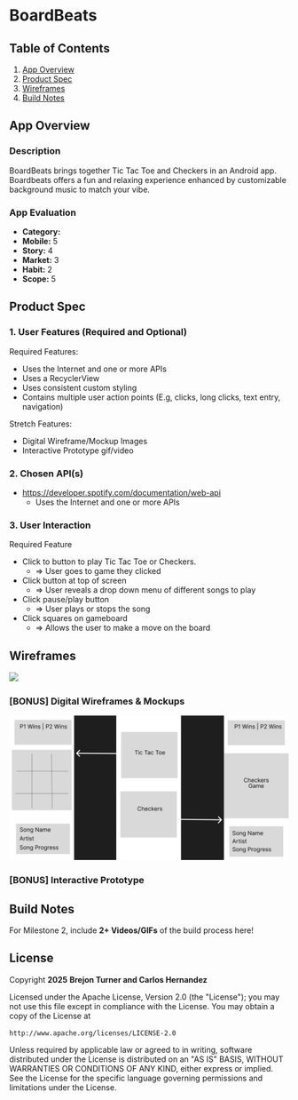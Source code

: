 # **BoardBeats**

## Table of Contents

1. [App Overview](#App-Overview)
1. [Product Spec](#Product-Spec)
1. [Wireframes](#Wireframes)
1. [Build Notes](#Build-Notes)

## App Overview

### Description 

BoardBeats brings together Tic Tac Toe and Checkers in an Android app. Boardbeats offers a fun and relaxing experience enhanced by customizable background music to match your vibe.

### App Evaluation

<!-- Evaluation of your app across the following attributes -->

- **Category:**
- **Mobile:** 5
- **Story:** 4
- **Market:** 3
- **Habit:** 2
- **Scope:** 5

## Product Spec

### 1. User Features (Required and Optional)

Required Features:

- Uses the Internet and one or more APIs
- Uses a RecyclerView
- Uses consistent custom styling
- Contains multiple user action points (E.g, clicks, long clicks, text entry, navigation)

Stretch Features:

- Digital Wireframe/Mockup Images
- Interactive Prototype gif/video

### 2. Chosen API(s)

- https://developer.spotify.com/documentation/web-api
  - Uses the Internet and one or more APIs


### 3. User Interaction

Required Feature

- Click to button to play Tic Tac Toe or Checkers.
  - => User goes to game they clicked
- Click button at top of screen
  - => User reveals a drop down menu of different songs to play
- Click pause/play button
  - => User plays or stops the song
- Click squares on gameboard
  - => Allows the user to make a move on the board

## Wireframes

<!-- Add picture of your hand sketched wireframes in this section -->
<img src="https://github.com/SoundPlayGames/BoardBeats/blob/main/Wireframes/Handdrawn/Wireframe.png" width=600>

### [BONUS] Digital Wireframes & Mockups
<img src="https://github.com/SoundPlayGames/BoardBeats/blob/main/Wireframes/Digital/wireframes.png" width=600>

### [BONUS] Interactive Prototype

## Build Notes


For Milestone 2, include **2+ Videos/GIFs** of the build process here!

## License

Copyright **2025** **Brejon Turner and Carlos Hernandez**

Licensed under the Apache License, Version 2.0 (the "License");
you may not use this file except in compliance with the License.
You may obtain a copy of the License at

    http://www.apache.org/licenses/LICENSE-2.0

Unless required by applicable law or agreed to in writing, software
distributed under the License is distributed on an "AS IS" BASIS,
WITHOUT WARRANTIES OR CONDITIONS OF ANY KIND, either express or implied.
See the License for the specific language governing permissions and
limitations under the License.
